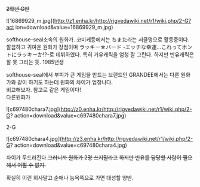 <del>2학년 G반</del>  

![16869929_m.jpg](http://z1.enha.kr/http://rigvedawiki.net/r1/wiki.php/2-G?act
ion=download&value=16869929_m.jpg)

  
softhouse-seal소속의 원화가. 코미케등에서는 ちまた라는 서클명으로 활동중이다.  
깔끔하고 귀여운 원화가 장점이며 ラッキー☆バード -エッチな幸運…これってホントにラッキーか!?-로 데뷔하였다. 특히 거유캐릭을 엄청 잘 그린다.
하지만 빈유캐릭은 잘 못 그리는 듯. 1985년생

softhouse-seal에서 부피가 큰 게임을 만드는 브랜드인 GRANDEE에서는 다른 원화가와 같이 하기도 하는데 원화의 차이가
엄청나다.  
비교해보자. 참고로 같은 게임이다!  
다른원화가  

![c697480chara7.jpg](http://z0.enha.kr/http://rigvedawiki.net/r1/wiki.php/2-G?
action=download&value=c697480chara7.jpg)

2-G  

![c697480chara4.jpg](http://z3.enha.kr/http://rigvedawiki.net/r1/wiki.php/2-G?
action=download&value=c697480chara4.jpg)

  
차이가 두드러진다.<del>그러니까 원화가 2명 쓰지말라고</del> <del>하지만 빈유를 담당할 사람이 필요해서 어쩔 수
없지.</del>

확실히 이런 회사말고 순애나 능욕쪽으로 가면 대성할 양반.  

